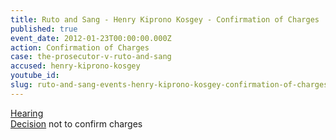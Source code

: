 ```yaml
---
title: Ruto and Sang - Henry Kiprono Kosgey - Confirmation of Charges
published: true
event_date: 2012-01-23T00:00:00.000Z
action: Confirmation of Charges
case: the-prosecutor-v-ruto-and-sang
accused: henry-kiprono-kosgey
youtube_id:
slug: ruto-and-sang-events-henry-kiprono-kosgey-confirmation-of-charges
---
```



[Hearing](https://youtu.be/_piZIq-mv7A)
<br>[Decision](https://www.icc-cpi.int/iccdocs/doc/doc1314535.pdf) not to confirm charges